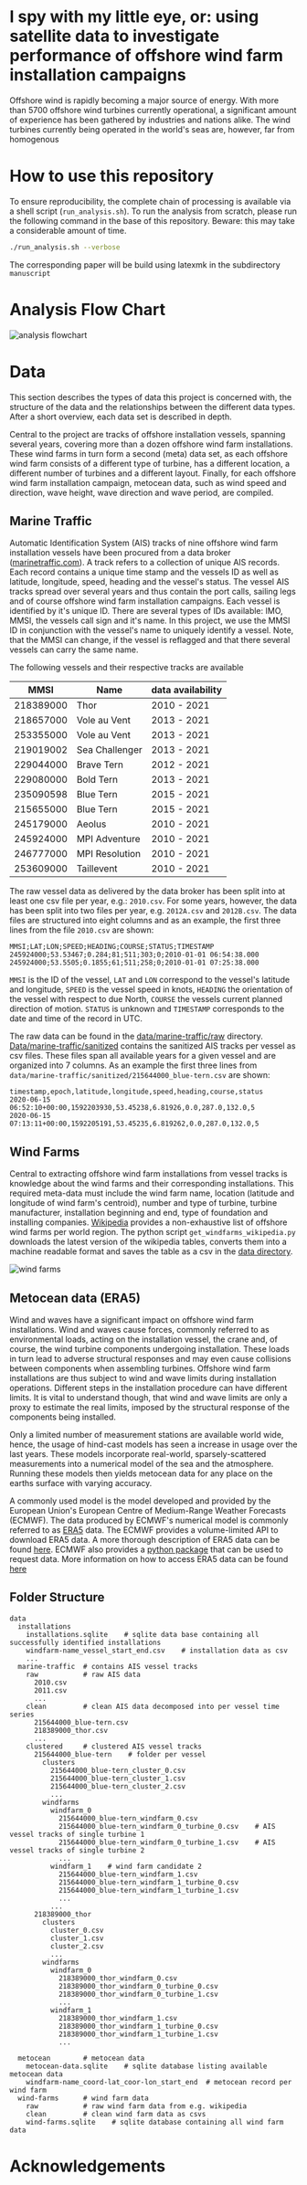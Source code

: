 # I spy with my little eye, or: using satellite data to investigate performance of offshore wind farm installation campaigns

Offshore wind is rapidly becoming a major source of energy. With more than 5700 offshore wind turbines currently
operational, a significant amount of experience has been gathered by industries and nations alike. The wind turbines
currently being operated in the world's seas are, however, far from homogenous 

# How to use this repository

To ensure reproducibility, the complete chain of processing is available via a shell script (`run_analysis.sh`). 
To run the analysis from scratch, please run the following command in the base of this repository. Beware: 
this may take a considerable amount of time.

```bash
./run_analysis.sh --verbose
```

The corresponding paper will be build using latexmk in the subdirectory `manuscript`

# Analysis Flow Chart

![analysis flowchart](manuscript/figures/analysis_flowchart.svg)

# Data 

This section describes the types of data this project is concerned with, the structure of the data and the
relationships between the different data types. After a short overview, each data set is described in depth. 

Central to the project are tracks of offshore installation vessels, spanning several years, covering more than a
dozen offshore wind farm installations. These wind farms in turn form a second (meta) data set, as each offshore
wind farm consists of a different type of turbine, has a different location, a different number of turbines and 
a different layout. Finally, for each offshore wind farm installation campaign, metocean data, such as wind speed
and direction, wave height, wave direction and wave period, are compiled.

## Marine Traffic
Automatic Identification System (AIS) tracks of nine offshore wind farm installation vessels have been procured
from a data broker ([marinetraffic.com](https://marinetraffic.com)). 
A track refers to a collection of unique AIS records. Each record contains a unique time stamp and the vessels 
ID as well as latitude, longitude, speed, heading and the vessel's status. 
The vessel AIS tracks spread over several years and thus contain the port calls, sailing legs and of course 
offshore wind farm installation campaigns. 
Each vessel is identified by it's unique ID. There are several types of IDs available: IMO, MMSI, the vessels 
call sign and it's name. In this project, we use the MMSI ID in conjunction with the vessel's name to uniquely identify a vessel. 
Note, that the MMSI can change, if the  vessel is reflagged and that there several vessels can carry the same name. 

The following vessels and their respective tracks are available

| MMSI      | Name           | data availability |
| --------- | -------------- | ----------------- |
| 218389000 | Thor           | 2010 - 2021       |
| 218657000 | Vole au Vent   | 2013 - 2021       |
| 253355000 | Vole au Vent   | 2013 - 2021       |
| 219019002 | Sea Challenger | 2013 - 2021       |
| 229044000 | Brave Tern     | 2012 - 2021       |
| 229080000 | Bold Tern      | 2013 - 2021       |
| 235090598 | Blue Tern      | 2015 - 2021       |
| 215655000 | Blue Tern      | 2015 - 2021       |
| 245179000 | Aeolus         | 2010 - 2021       |
| 245924000 | MPI Adventure  | 2010 - 2021       |
| 246777000 | MPI Resolution | 2010 - 2021       |
| 253609000 | Taillevent     | 2010 - 2021       |
 
The raw vessel data as delivered by the data broker has been split into at least one csv file per year, 
e.g.: `2010.csv`. For some years, however, the data has been split into two files per year, e.g. `2012A.csv` and `2012B.csv`. 
The data files are structured into eight columns and as an example, the first three lines from the file `2010.csv` are shown:

```
MMSI;LAT;LON;SPEED;HEADING;COURSE;STATUS;TIMESTAMP
245924000;53.53467;0.284;81;511;303;0;2010-01-01 06:54:38.000
245924000;53.5505;0.1855;61;511;258;0;2010-01-01 07:25:38.000
```

`MMSI` is the ID of the vessel, `LAT` and `LON` correspond to the vessel's latitude and longitude, 
`SPEED` is the vessel speed in knots, `HEADING` the orientation of the vessel with respect to due North,
`COURSE` the vessels current planned direction of motion. `STATUS` is unknown and `TIMESTAMP` corresponds to the
date and time of the record in UTC.

The raw data can be found in the [data/marine-traffic/raw](data/marine-traffic/raw) directory.
[Data/marine-traffic/sanitized](data/marine-traffic/sanitized) contains the sanitized AIS tracks per vessel as 
csv files. These files span all available years for a given vessel and are organized into 7 columns. As an 
example the first three lines from `data/marine-traffic/sanitized/215644000_blue-tern.csv` are shown:

```
timestamp,epoch,latitude,longitude,speed,heading,course,status
2020-06-15 06:52:10+00:00,1592203930,53.45238,6.81926,0.0,287.0,132.0,5
2020-06-15 07:13:11+00:00,1592205191,53.45235,6.819262,0.0,287.0,132.0,5
```

## Wind Farms

Central to extracting offshore wind farm installations from vessel tracks is knowledge about the wind farms and their
corresponding installations. This required meta-data must include the wind farm name, location 
(latitude and longitude of wind farm's centroid), number and type of turbine, turbine manufacturer, installation 
beginning and end, type of foundation and installing companies. 
[Wikipedia](https://de.wikipedia.org/wiki/Liste_der_Offshore-Windparks) provides a non-exhaustive list of 
offshore wind farms per world region. The python script `get_windfarms_wikipedia.py` downloads the latest version
of the wikipedia tables, converts them into a machine readable format and saves the table as a csv in the [data directory](data/windfarms/windfarms.csv). 

![wind farms](data/windfarms/)

## Metocean data (ERA5)

Wind and waves have a significant impact on offshore wind farm installations. Wind and waves cause forces, commonly
referred to as environmental loads, acting on the installation vessel, the crane and, of course, the wind turbine components 
undergoing installation. These loads in turn lead to adverse structural responses and may even cause
collisions between components when assembling turbines. Offshore wind farm installations are thus subject to 
wind and wave limits during installation operations. Different steps in the installation procedure can have
different limits. It is vital to understand though, that wind and wave limits are only a proxy to estimate the real 
limits, imposed by the structural response of the components being installed. 

Only a limited number of measurement stations are available world wide, hence, the usage of hind-cast models
has seen a increase in usage over the last years. These models incorporate real-world, sparsely-scattered measurements
into a numerical model of the sea and the atmosphere. Running these models then yields metocean data for any place 
on the earths surface with varying accuracy. 

A commonly used model is the model developed and provided by the European Union's European Centre of Medium-Range Weather Forecasts
(ECMWF). The data produced by ECMWF's numerical model is commonly referred to as
[ERA5](https://www.ecmwf.int/en/forecasts/datasets/reanalysis-datasets/era5) data. The ECMWF provides a volume-limited
API to download ERA5 data. A more thorough description of ERA5 data can be found 
[here](https://confluence.ecmwf.int/display/CKB/The+family+of+ERA5+datasets). ECMWF also provides a 
[python package](https://cds.climate.copernicus.eu/api-how-to) that can be used to request data. 
More information on how to access ERA5 data can be found [here](https://confluence.ecmwf.int/display/CKB/How+to+download+ERA5)

## Folder Structure

```
data
  installations
    installations.sqlite    # sqlite data base containing all successfully identified installations
    windfarm-name_vessel_start_end.csv    # installation data as csv
    ...
  marine-traffic  # contains AIS vessel tracks
    raw           # raw AIS data
      2010.csv
      2011.csv
      ...
    clean         # clean AIS data decomposed into per vessel time series
      215644000_blue-tern.csv
      218389000_thor.csv
      ...
    clustered     # clustered AIS vessel tracks
      215644000_blue-tern    # folder per vessel
        clusters
          215644000_blue-tern_cluster_0.csv
          215644000_blue-tern_cluster_1.csv
          215644000_blue-tern_cluster_2.csv
          ...
        windfarms
          windfarm_0
            215644000_blue-tern_windfarm_0.csv
            215644000_blue-tern_windfarm_0_turbine_0.csv    # AIS vessel tracks of single turbine 1
            215644000_blue-tern_windfarm_0_turbine_1.csv    # AIS vessel tracks of single turbine 2
            ...
          windfarm_1    # wind farm candidate 2
            215644000_blue-tern_windfarm_1.csv
            215644000_blue-tern_windfarm_1_turbine_0.csv
            215644000_blue-tern_windfarm_1_turbine_1.csv
            ...
          ...
      218389000_thor
        clusters
          cluster_0.csv
          cluster_1.csv
          cluster_2.csv
          ...
        windfarms
          windfarm_0
            218389000_thor_windfarm_0.csv
            218389000_thor_windfarm_0_turbine_0.csv
            218389000_thor_windfarm_0_turbine_1.csv
            ...
          windfarm_1
            218389000_thor_windfarm_1.csv
            218389000_thor_windfarm_1_turbine_0.csv
            218389000_thor_windfarm_1_turbine_1.csv
            ...

  metocean        # metocean data
    metocean-data.sqlite    # sqlite database listing available metocean data
    windfarm-name_coord-lat_coor-lon_start_end  # metocean record per wind farm 
  wind-farms      # wind farm data
    raw           # raw wind farm data from e.g. wikipedia
    clean         # clean wind farm data as csvs
    wind-farms.sqlite    # sqlite database containing all wind farm data
```

# Acknowledgements



